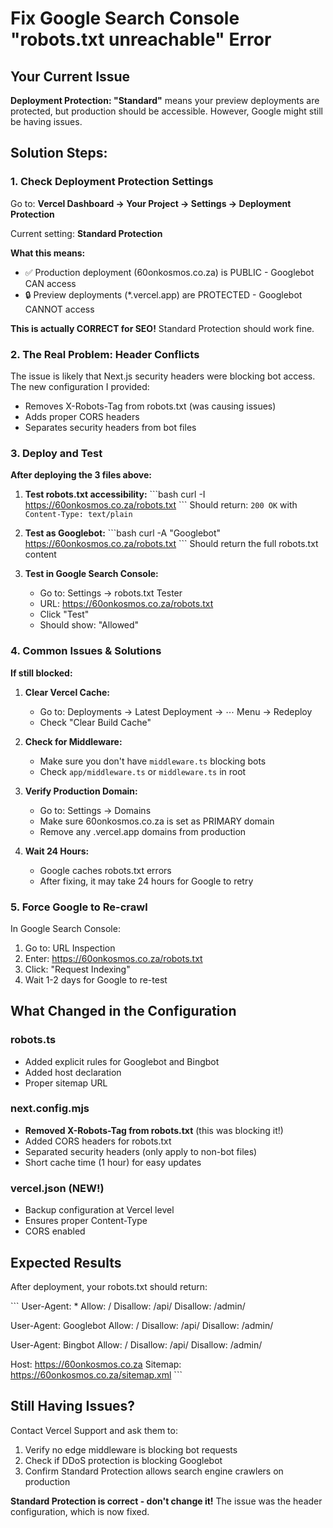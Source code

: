 # Fix Google Search Console "robots.txt unreachable" Error

## Your Current Issue
**Deployment Protection: "Standard"** means your preview deployments are protected, but production should be accessible. However, Google might still be having issues.

## Solution Steps:

### 1. Check Deployment Protection Settings
Go to: **Vercel Dashboard → Your Project → Settings → Deployment Protection**

Current setting: **Standard Protection**

**What this means:**
- ✅ Production deployment (60onkosmos.co.za) is PUBLIC - Googlebot CAN access
- 🔒 Preview deployments (*.vercel.app) are PROTECTED - Googlebot CANNOT access

**This is actually CORRECT for SEO!** Standard Protection should work fine.

### 2. The Real Problem: Header Conflicts

The issue is likely that Next.js security headers were blocking bot access. The new configuration I provided:
- Removes X-Robots-Tag from robots.txt (was causing issues)
- Adds proper CORS headers
- Separates security headers from bot files

### 3. Deploy and Test

**After deploying the 3 files above:**

1. **Test robots.txt accessibility:**
   \`\`\`bash
   curl -I https://60onkosmos.co.za/robots.txt
   \`\`\`
   Should return: `200 OK` with `Content-Type: text/plain`

2. **Test as Googlebot:**
   \`\`\`bash
   curl -A "Googlebot" https://60onkosmos.co.za/robots.txt
   \`\`\`
   Should return the full robots.txt content

3. **Test in Google Search Console:**
   - Go to: Settings → robots.txt Tester
   - URL: https://60onkosmos.co.za/robots.txt
   - Click "Test"
   - Should show: "Allowed"

### 4. Common Issues & Solutions

**If still blocked:**

1. **Clear Vercel Cache:**
   - Go to: Deployments → Latest Deployment → ⋯ Menu → Redeploy
   - Check "Clear Build Cache"

2. **Check for Middleware:**
   - Make sure you don't have `middleware.ts` blocking bots
   - Check `app/middleware.ts` or `middleware.ts` in root

3. **Verify Production Domain:**
   - Go to: Settings → Domains
   - Make sure 60onkosmos.co.za is set as PRIMARY domain
   - Remove any .vercel.app domains from production

4. **Wait 24 Hours:**
   - Google caches robots.txt errors
   - After fixing, it may take 24 hours for Google to retry

### 5. Force Google to Re-crawl

In Google Search Console:
1. Go to: URL Inspection
2. Enter: https://60onkosmos.co.za/robots.txt
3. Click: "Request Indexing"
4. Wait 1-2 days for Google to re-test

## What Changed in the Configuration

### robots.ts
- Added explicit rules for Googlebot and Bingbot
- Added host declaration
- Proper sitemap URL

### next.config.mjs
- **Removed X-Robots-Tag from robots.txt** (this was blocking it!)
- Added CORS headers for robots.txt
- Separated security headers (only apply to non-bot files)
- Short cache time (1 hour) for easy updates

### vercel.json (NEW!)
- Backup configuration at Vercel level
- Ensures proper Content-Type
- CORS enabled

## Expected Results

After deployment, your robots.txt should return:

\`\`\`
User-Agent: *
Allow: /
Disallow: /api/
Disallow: /admin/

User-Agent: Googlebot
Allow: /
Disallow: /api/
Disallow: /admin/

User-Agent: Bingbot
Allow: /
Disallow: /api/
Disallow: /admin/

Host: https://60onkosmos.co.za
Sitemap: https://60onkosmos.co.za/sitemap.xml
\`\`\`

## Still Having Issues?

Contact Vercel Support and ask them to:
1. Verify no edge middleware is blocking bot requests
2. Check if DDoS protection is blocking Googlebot
3. Confirm Standard Protection allows search engine crawlers on production

**Standard Protection is correct - don't change it!** The issue was the header configuration, which is now fixed.
